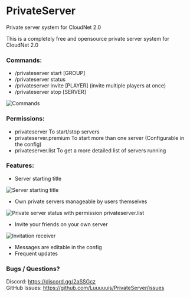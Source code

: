 # PrivateServer
Private server system for CloudNet 2.0

This is a completely free and opensource private server system for CloudNet 2.0

### Commands:
+ /privateserver start [GROUP]
+ /privateserver status
+ /privateserver invite [PLAYER] (invite multiple players at once)
+ /privateserver stop [SERVER] 

![Commands](https://i.ibb.co/SNBKw1M/image.png "Commands")

### Permissions:
+ privateserver To start/stop servers
+ privateserver.premium To start more than one server (Configurable in the config)
+ privateserver.list To get a more detailed list of servers running

### Features:
+ Server starting title 

![Server starting title](https://i.ibb.co/XjgG569/image.png "Server starting title")

+ Own private servers manageable by users themselves

![Private server status with permission privateserver.list](https://i.ibb.co/m9DXTWc/image.png "List of private servers")

+ Invite your friends on your own server

![Invitation receiver](https://i.ibb.co/VtmQBtg/image.png "invitation")

+ Messages are editable in the config
+ Frequent updates

### Bugs / Questions?
Discord: https://discord.gg/2aSSGcz  
GitHub Issues: https://github.com/Luuuuuis/PrivateServer/issues
